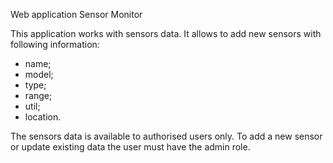 Web application Sensor Monitor

This application works with sensors data. It allows to add new sensors with following information:
- name;
- model;
- type;
- range;
- util;
- location.

The sensors data is available to authorised users only. To add a new sensor or update existing data the user must have the admin role.